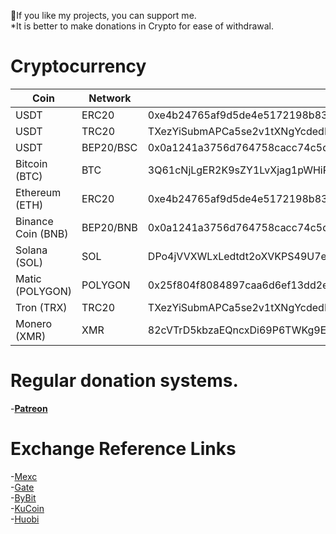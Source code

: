 💜If you like my projects, you can support me.   
*It is better to make donations in Crypto for ease of withdrawal.

# Cryptocurrency
| Coin | Network | Adress |
|------|---------|--------|
| USDT | ERC20 | 0xe4b24765af9d5de4e5172198b83043d29070d892 |
| USDT | TRC20 | TXezYiSubmAPCa5se2v1tXNgYcdedEM6hz |
| USDT | BEP20/BSC | 0x0a1241a3756d764758cacc74c5dbe2ca068119d5 |
| Bitcoin (BTC) | BTC | 3Q61cNjLgER2K9sZY1LvXjag1pWHiPX7c7 |
| Ethereum (ETH) | ERC20 | 0xe4b24765af9d5de4e5172198b83043d29070d892 |
| Binance Coin (BNB) | BEP20/BNB | 0x0a1241a3756d764758cacc74c5dbe2ca068119d5 |
| Solana (SOL) | SOL | DPo4jVVXWLxLedtdt2oXVKPS49U7ewUY7fSM8zmm8hqK |
| Matic (POLYGON) | POLYGON | 0x25f804f8084897caa6d6ef13dd2efe9c3e537540 |
| Tron (TRX) | TRC20 | TXezYiSubmAPCa5se2v1tXNgYcdedEM6hz |
| Monero (XMR) | XMR | 82cVTrD5kbzaEQncxDi69P6TWKg9Ehn6rPyCiEnv8Fs8AYvHke6UVZcSHWwPWGFZKKQDEXD1FFUiCDFX4w2vArVtMkY2btS |

# Regular donation systems.
-**[Patreon](https://www.patreon.com/eneskeremaydin)**

# Exchange Reference Links
-[Mexc](https://m.mexc.com/auth/signup?inviteCode=1EGYe)  
-[Gate](https://www.gate.io/signup/4116456)  
-[ByBit](https://www.bybit.com/en-US/invite?ref=D9OGQK)  
-[KuCoin](https://www.kucoin.com/r/rf/27a3Nht)  
-[Huobi](https://www.huobi.com/tr-tr/v/register/double-invite/?inviter_id=11343840&invite_code=i7fw5223)
